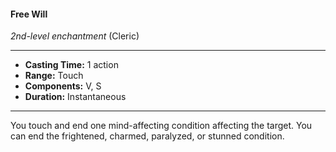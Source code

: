 #### Free Will
*2nd-level enchantment* (Cleric)
___
- **Casting Time:** 1 action
- **Range:** Touch
- **Components:** V, S
- **Duration:** Instantaneous
---
You touch and end one mind-affecting condition 
affecting the target. You can end the frightened, 
charmed, paralyzed, or stunned condition. 
